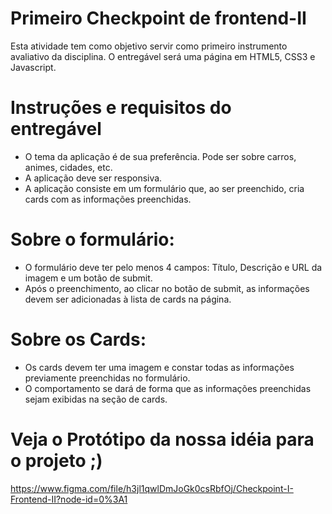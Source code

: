 # Primeiro Checkpoint de frontend-II
Esta atividade tem como objetivo servir como primeiro instrumento avaliativo da disciplina. O entregável será uma página em HTML5, CSS3 e Javascript.
# Instruções e requisitos do entregável
- O tema da aplicação é de sua preferência. Pode ser sobre carros, animes, cidades, etc.
- A aplicação deve ser responsiva.
- A aplicação consiste em um formulário que, ao ser preenchido, cria cards com as informações preenchidas.
# Sobre o formulário: 
- O formulário deve ter pelo menos 4 campos: Título, Descrição e URL da imagem e um botão de submit.
- Após o preenchimento, ao clicar no botão de submit, as informações devem ser adicionadas à lista de cards na página.
# Sobre os Cards:
- Os cards devem ter uma imagem e constar todas as informações previamente preenchidas no formulário.
- O comportamento se dará de forma que as informações preenchidas sejam exibidas na seção de cards.

# Veja o Protótipo da nossa idéia para o projeto ;) 
https://www.figma.com/file/h3jl1qwlDmJoGk0csRbfOj/Checkpoint-I-Frontend-II?node-id=0%3A1
